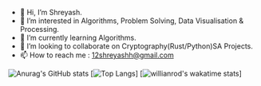 - 👋 Hi, I’m Shreyash.
- 👀 I’m interested in Algorithms, Problem Solving, Data Visualisation & Processing.
- 🌱 I’m currently learning Algorithms.
- 💞️ I’m looking to collaborate on Cryptography(Rust/Python)SA Projects.
- 📫 How to reach me : 12shreyashh@gmail.com


![Anurag's GitHub stats](https://github-readme-stats.vercel.app/api?username=DrCybernotix&show_icons=true&theme=synthwave)
[![Top Langs](https://github-readme-stats.vercel.app/api/top-langs/?username=DrCybernotix&layout=compact)]
[![willianrod's wakatime stats](https://github-readme-stats.vercel.app/api/wakatime?username=DrCybernotix&layout=compact)]

<!---
DrCybernotix/DrCybernotix is a ✨ special ✨ repository because its `README.md` (this file) appears on your GitHub profile.
You can click the Preview link to take a look at your changes.
--->
